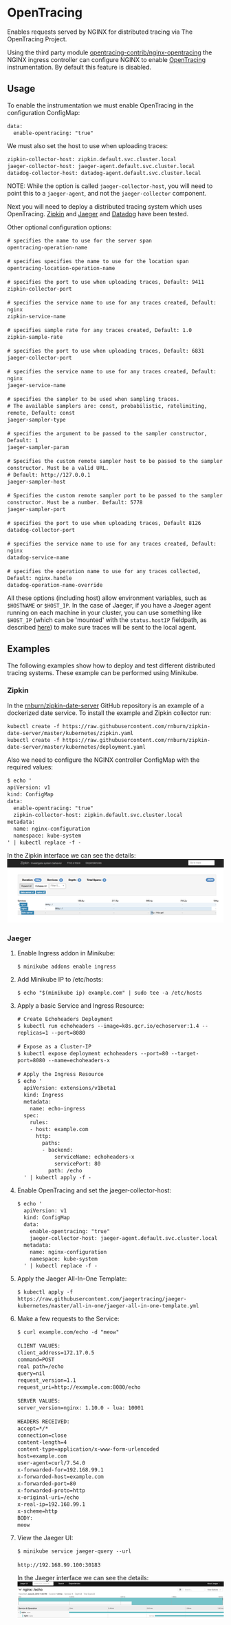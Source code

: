 # OpenTracing

Enables requests served by NGINX for distributed tracing via The OpenTracing Project.

Using the third party module [opentracing-contrib/nginx-opentracing](https://github.com/opentracing-contrib/nginx-opentracing) the NGINX ingress controller can configure NGINX to enable [OpenTracing](http://opentracing.io) instrumentation.
By default this feature is disabled.

## Usage

To enable the instrumentation we must enable OpenTracing in the configuration ConfigMap:
```
data:
  enable-opentracing: "true"
```

We must also set the host to use when uploading traces:

```
zipkin-collector-host: zipkin.default.svc.cluster.local
jaeger-collector-host: jaeger-agent.default.svc.cluster.local
datadog-collector-host: datadog-agent.default.svc.cluster.local
```
NOTE: While the option is called `jaeger-collector-host`, you will need to point this to a `jaeger-agent`, and not the `jaeger-collector` component.  

Next you will need to deploy a distributed tracing system which uses OpenTracing.
[Zipkin](https://github.com/openzipkin/zipkin) and
[Jaeger](https://github.com/jaegertracing/jaeger) and
[Datadog](https://github.com/DataDog/dd-opentracing-cpp)
have been tested.

Other optional configuration options:
```
# specifies the name to use for the server span
opentracing-operation-name

# specifies specifies the name to use for the location span
opentracing-location-operation-name

# specifies the port to use when uploading traces, Default: 9411
zipkin-collector-port

# specifies the service name to use for any traces created, Default: nginx
zipkin-service-name

# specifies sample rate for any traces created, Default: 1.0
zipkin-sample-rate

# specifies the port to use when uploading traces, Default: 6831
jaeger-collector-port

# specifies the service name to use for any traces created, Default: nginx
jaeger-service-name

# specifies the sampler to be used when sampling traces.
# The available samplers are: const, probabilistic, ratelimiting, remote, Default: const
jaeger-sampler-type

# specifies the argument to be passed to the sampler constructor, Default: 1
jaeger-sampler-param

# Specifies the custom remote sampler host to be passed to the sampler constructor. Must be a valid URL.
# Default: http://127.0.0.1
jaeger-sampler-host

# Specifies the custom remote sampler port to be passed to the sampler constructor. Must be a number. Default: 5778
jaeger-sampler-port

# specifies the port to use when uploading traces, Default 8126
datadog-collector-port

# specifies the service name to use for any traces created, Default: nginx
datadog-service-name

# specifies the operation name to use for any traces collected, Default: nginx.handle
datadog-operation-name-override
```

All these options (including host) allow environment variables, such as `$HOSTNAME` or `$HOST_IP`. In the case of Jaeger, if you have a Jaeger agent running on each machine in your cluster, you can use something like `$HOST_IP` (which can be 'mounted' with the `status.hostIP` fieldpath, as described [here](https://kubernetes.io/docs/tasks/inject-data-application/downward-api-volume-expose-pod-information/#capabilities-of-the-downward-api)) to make sure traces will be sent to the local agent.

## Examples

The following examples show how to deploy and test different distributed tracing systems. These example can be performed
using Minikube.

### Zipkin

In the [rnburn/zipkin-date-server](https://github.com/rnburn/zipkin-date-server)
GitHub repository is an example of a dockerized date service. To install the example and Zipkin collector run:

```
kubectl create -f https://raw.githubusercontent.com/rnburn/zipkin-date-server/master/kubernetes/zipkin.yaml
kubectl create -f https://raw.githubusercontent.com/rnburn/zipkin-date-server/master/kubernetes/deployment.yaml
```

Also we need to configure the NGINX controller ConfigMap with the required values:

```
$ echo '
apiVersion: v1
kind: ConfigMap
data:
  enable-opentracing: "true"
  zipkin-collector-host: zipkin.default.svc.cluster.local
metadata:
  name: nginx-configuration
  namespace: kube-system
' | kubectl replace -f -
```

In the Zipkin interface we can see the details:
![zipkin screenshot](../../images/zipkin-demo.png "zipkin collector screenshot")

### Jaeger

1. Enable Ingress addon in Minikube:
    ```
    $ minikube addons enable ingress
    ```

2. Add Minikube IP to /etc/hosts:
    ```
    $ echo "$(minikube ip) example.com" | sudo tee -a /etc/hosts
    ```

3. Apply a basic Service and Ingress Resource:
    ```
    # Create Echoheaders Deployment
    $ kubectl run echoheaders --image=k8s.gcr.io/echoserver:1.4 --replicas=1 --port=8080

    # Expose as a Cluster-IP
    $ kubectl expose deployment echoheaders --port=80 --target-port=8080 --name=echoheaders-x

    # Apply the Ingress Resource
    $ echo '
      apiVersion: extensions/v1beta1
      kind: Ingress
      metadata:
        name: echo-ingress
      spec:
        rules:
        - host: example.com
          http:
            paths:
            - backend:
                serviceName: echoheaders-x
                servicePort: 80
              path: /echo
      ' | kubectl apply -f -
    ```

4. Enable OpenTracing and set the jaeger-collector-host:
    ```
    $ echo '
      apiVersion: v1
      kind: ConfigMap
      data:
        enable-opentracing: "true"
        jaeger-collector-host: jaeger-agent.default.svc.cluster.local
      metadata:
        name: nginx-configuration
        namespace: kube-system
      ' | kubectl replace -f -
    ```

5. Apply the Jaeger All-In-One Template:
    ```
    $ kubectl apply -f https://raw.githubusercontent.com/jaegertracing/jaeger-kubernetes/master/all-in-one/jaeger-all-in-one-template.yml
    ```

6. Make a few requests to the Service:
    ```
    $ curl example.com/echo -d "meow"

    CLIENT VALUES:
    client_address=172.17.0.5
    command=POST
    real path=/echo
    query=nil
    request_version=1.1
    request_uri=http://example.com:8080/echo

    SERVER VALUES:
    server_version=nginx: 1.10.0 - lua: 10001

    HEADERS RECEIVED:
    accept=*/*
    connection=close
    content-length=4
    content-type=application/x-www-form-urlencoded
    host=example.com
    user-agent=curl/7.54.0
    x-forwarded-for=192.168.99.1
    x-forwarded-host=example.com
    x-forwarded-port=80
    x-forwarded-proto=http
    x-original-uri=/echo
    x-real-ip=192.168.99.1
    x-scheme=http
    BODY:
    meow
    ```

7. View the Jaeger UI:
    ```
    $ minikube service jaeger-query --url

    http://192.168.99.100:30183
    ```

    In the Jaeger interface we can see the details:
    ![jaeger screenshot](../../images/jaeger-demo.png "jaeger collector screenshot")
